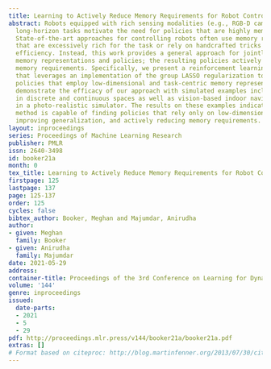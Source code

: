 ```yaml
---
title: Learning to Actively Reduce Memory Requirements for Robot Control Tasks
abstract: Robots equipped with rich sensing modalities (e.g., RGB-D cameras) performing
  long-horizon tasks motivate the need for policies that are highly memory-efficient.
  State-of-the-art approaches for controlling robots often use memory representations
  that are excessively rich for the task or rely on handcrafted tricks for memory
  efficiency. Instead, this work provides a general approach for jointly synthesizing
  memory representations and policies; the resulting policies actively seek to reduce
  memory requirements. Specifically, we present a reinforcement learning framework
  that leverages an implementation of the group LASSO regularization to synthesize
  policies that employ low-dimensional and task-centric memory representations. We
  demonstrate the efficacy of our approach with simulated examples including navigation
  in discrete and continuous spaces as well as vision-based indoor navigation set
  in a photo-realistic simulator. The results on these examples indicate that our
  method is capable of finding policies that rely only on low-dimensional memory representations,
  improving generalization, and actively reducing memory requirements.
layout: inproceedings
series: Proceedings of Machine Learning Research
publisher: PMLR
issn: 2640-3498
id: booker21a
month: 0
tex_title: Learning to Actively Reduce Memory Requirements for Robot Control Tasks
firstpage: 125
lastpage: 137
page: 125-137
order: 125
cycles: false
bibtex_author: Booker, Meghan and Majumdar, Anirudha
author:
- given: Meghan
  family: Booker
- given: Anirudha
  family: Majumdar
date: 2021-05-29
address:
container-title: Proceedings of the 3rd Conference on Learning for Dynamics and Control
volume: '144'
genre: inproceedings
issued:
  date-parts:
  - 2021
  - 5
  - 29
pdf: http://proceedings.mlr.press/v144/booker21a/booker21a.pdf
extras: []
# Format based on citeproc: http://blog.martinfenner.org/2013/07/30/citeproc-yaml-for-bibliographies/
---
```

